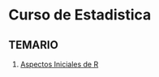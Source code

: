# Curso de Estadistica

## TEMARIO

1. [Aspectos Iniciales de R](http://nbviewer.jupyter.org/github.com/Rogger794/Lenguaje-R/blob/master/Clase1/Aspectos_Iniciales_R.ipynb)

